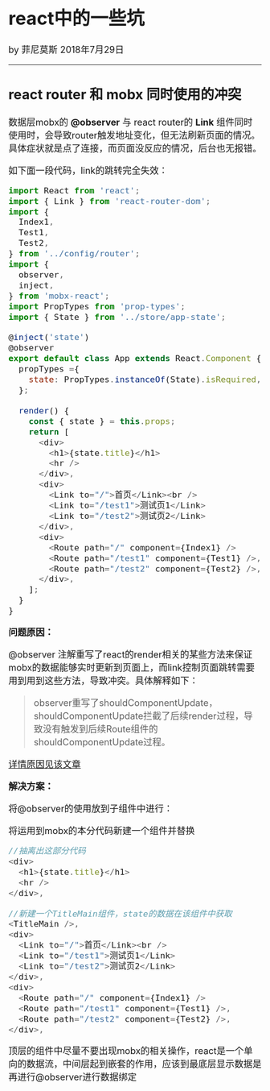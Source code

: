 <font size="4">

# react中的一些坑

by 菲尼莫斯 2018年7月29日

---

## react router 和 mobx 同时使用的冲突

数据层mobx的 **@observer** 与 react router的 **Link** 组件同时使用时，会导致router触发地址变化，但无法刷新页面的情况。具体症状就是点了连接，而页面没反应的情况，后台也无报错。

如下面一段代码，link的跳转完全失效：

```js
import React from 'react';
import { Link } from 'react-router-dom';
import {
  Index1,
  Test1,
  Test2,
} from '../config/router';
import {
  observer,
  inject,
} from 'mobx-react';
import PropTypes from 'prop-types';
import { State } from '../store/app-state';

@inject('state')
@observer
export default class App extends React.Component {
  propTypes ={
    state: PropTypes.instanceOf(State).isRequired,
  };

  render() {
    const { state } = this.props;
    return [
      <div>
        <h1>{state.title}</h1>
        <hr />
      </div>,
      <div>
        <Link to="/">首页</Link><br />
        <Link to="/test1">测试页1</Link>
        <Link to="/test2">测试页2</Link>
      </div>,
      <div>
        <Route path="/" component={Index1} />
        <Route path="/test1" component={Test1} />,
        <Route path="/test2" component={Test2} />,
      </div>,
    ];
  }
}

```

**问题原因：**

@observer 注解重写了react的render相关的某些方法来保证mobx的数据能够实时更新到页面上，而link控制页面跳转需要用到用到这些方法，导致冲突。具体解释如下：

> observer重写了shouldComponentUpdate，shouldComponentUpdate拦截了后续render过程，导致没有触发到后续Route组件的shouldComponentUpdate过程。

[详情原因见该文章](https://yq.aliyun.com/articles/147474?t=t1)

**解决方案：**

将@observer的使用放到子组件中进行：

将运用到mobx的本分代码新建一个组件并替换

```js
//抽离出这部分代码
<div>
  <h1>{state.title}</h1>
  <hr />
</div>,

//新建一个TitleMain组件，state的数据在该组件中获取
<TitleMain />,
<div>
  <Link to="/">首页</Link><br />
  <Link to="/test1">测试页1</Link>
  <Link to="/test2">测试页2</Link>
</div>,
<div>
  <Route path="/" component={Index1} />
  <Route path="/test1" component={Test1} />,
  <Route path="/test2" component={Test2} />,
</div>,

```
顶层的组件中尽量不要出现mobx的相关操作，react是一个单向的数据流，中间层起到嵌套的作用，应该到最底层显示数据是再进行@observer进行数据绑定

</font>
